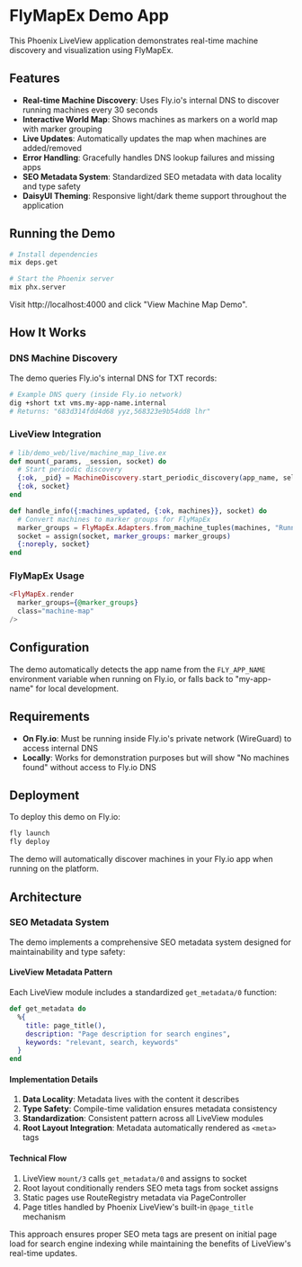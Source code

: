 # FlyMapEx Demo App

This Phoenix LiveView application demonstrates real-time machine discovery and visualization using FlyMapEx.

## Features

- **Real-time Machine Discovery**: Uses Fly.io's internal DNS to discover running machines every 30 seconds
- **Interactive World Map**: Shows machines as markers on a world map with marker grouping
- **Live Updates**: Automatically updates the map when machines are added/removed
- **Error Handling**: Gracefully handles DNS lookup failures and missing apps
- **SEO Metadata System**: Standardized SEO metadata with data locality and type safety
- **DaisyUI Theming**: Responsive light/dark theme support throughout the application

## Running the Demo

```bash
# Install dependencies
mix deps.get

# Start the Phoenix server
mix phx.server
```

Visit http://localhost:4000 and click "View Machine Map Demo".

## How It Works

### DNS Machine Discovery

The demo queries Fly.io's internal DNS for TXT records:

```bash
# Example DNS query (inside Fly.io network)
dig +short txt vms.my-app-name.internal
# Returns: "683d314fdd4d68 yyz,568323e9b54dd8 lhr"
```

### LiveView Integration

```elixir
# lib/demo_web/live/machine_map_live.ex
def mount(_params, _session, socket) do
  # Start periodic discovery
  {:ok, _pid} = MachineDiscovery.start_periodic_discovery(app_name, self(), 30_000)
  {:ok, socket}
end

def handle_info({:machines_updated, {:ok, machines}}, socket) do
  # Convert machines to marker groups for FlyMapEx
  marker_groups = FlyMapEx.Adapters.from_machine_tuples(machines, "Running Machines", :primary)
  socket = assign(socket, marker_groups: marker_groups)
  {:noreply, socket}
end
```

### FlyMapEx Usage

```heex
<FlyMapEx.render
  marker_groups={@marker_groups}
  class="machine-map"
/>
```

## Configuration

The demo automatically detects the app name from the `FLY_APP_NAME` environment variable when running on Fly.io, or falls back to "my-app-name" for local development.

## Requirements

- **On Fly.io**: Must be running inside Fly.io's private network (WireGuard) to access internal DNS
- **Locally**: Works for demonstration purposes but will show "No machines found" without access to Fly.io DNS

## Deployment

To deploy this demo on Fly.io:

```bash
fly launch
fly deploy
```

The demo will automatically discover machines in your Fly.io app when running on the platform.

## Architecture

### SEO Metadata System

The demo implements a comprehensive SEO metadata system designed for maintainability and type safety:

#### LiveView Metadata Pattern

Each LiveView module includes a standardized `get_metadata/0` function:

```elixir
def get_metadata do
  %{
    title: page_title(),
    description: "Page description for search engines",
    keywords: "relevant, search, keywords"
  }
end
```

#### Implementation Details

1. **Data Locality**: Metadata lives with the content it describes
2. **Type Safety**: Compile-time validation ensures metadata consistency
3. **Standardization**: Consistent pattern across all LiveView modules
4. **Root Layout Integration**: Metadata automatically rendered as `<meta>` tags

#### Technical Flow

1. LiveView `mount/3` calls `get_metadata/0` and assigns to socket
2. Root layout conditionally renders SEO meta tags from socket assigns
3. Static pages use RouteRegistry metadata via PageController
4. Page titles handled by Phoenix LiveView's built-in `@page_title` mechanism

This approach ensures proper SEO meta tags are present on initial page load for search engine indexing while maintaining the benefits of LiveView's real-time updates.